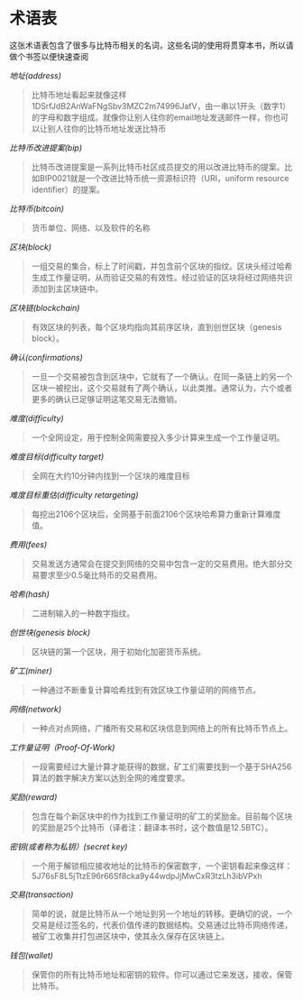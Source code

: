 术语表
=======

这张术语表包含了很多与比特币相关的名词，这些名词的使用将贯穿本书，所以请做个书签以便快速查阅

*地址(address)*
>比特币地址看起来就像这样1DSrfJdB2AnWaFNgSbv3MZC2m74996JafV，由一串以1开头（数字1）的字母和数字组成。就像你让别人往你的email地址发送邮件一样，你也可以让别人往你的比特币地址发送比特币

*比特币改进提案(bip)*
>比特币改进提案是一系列比特币社区成员提交的用以改进比特币的提案。比如BIP0021就是一个改进比特币统一资源标识符（URI，uniform resource identifier）的提案。

*比特币(bitcoin)*
>货币单位、网络、以及软件的名称

*区块(block)*
>一组交易的集合，标上了时间戳，并包含前个区块的指纹。区块头经过哈希生成工作量证明，从而验证交易的有效性。经过验证的区块将经过网络共识添加到主区块链中。

*区块链(blockchain)*
>有效区块的列表，每个区块均指向其前序区块，直到创世区块（genesis block）。

*确认(confirmations)*
>一旦一个交易被包含到区块中，它就有了一个确认。在同一条链上的另一个区块一被挖出，这个交易就有了两个确认，以此类推。通常认为，六个或者更多的确认已足够证明这笔交易无法撤销。

*难度(difficulty)*
>一个全网设定，用于控制全网需要投入多少计算来生成一个工作量证明。

*难度目标(difficulty target)*
>全网在大约10分钟内找到一个区块的难度目标

*难度目标重估(difficulty retargeting)*
>每挖出2106个区块后，全网基于前面2106个区块哈希算力重新计算难度值。

*费用(fees)*
>交易发送方通常会在提交到网络的交易中包含一定的交易费用。绝大部分交易要求至少0.5毫比特币的交易费用。

*哈希(hash)*
>二进制输入的一种数字指纹。

*创世块(genesis block)*
>区块链的第一个区块，用于初始化加密货币系统。

*矿工(miner)*
>一种通过不断重复计算哈希找到有效区块工作量证明的网络节点。

*网络(network)*
>一种点对点网络，广播所有交易和区块信息到网络上的所有比特币节点上。

*工作量证明（Proof-Of-Work)*
>一段需要经过大量计算才能获得的数据，矿工们需要找到一个基于SHA256算法的数字解决方案以达到全网的难度要求。

*奖励(reward)*
>包含在每个新区块中的作为找到工作量证明的矿工的奖励金。目前每个区块的奖励是25个比特币（译者注：翻译本书时，这个数值是12.5BTC）。

*密钥(或者称为私钥）(secret key)*
>一个用于解锁相应接收地址的比特币的保密数字，一个密钥看起来像这样：5J76sF8L5jTtzE96r66Sf8cka9y44wdpJjMwCxR3tzLh3ibVPxh

*交易(transaction)*
>简单的说，就是比特币从一个地址到另一个地址的转移。更确切的说，一个交易是经过签名的，代表价值传递的数据结构。交易通过比特币网络传递，被矿工收集并打包进区块中，使其永久保存在区块链上。

*钱包(wallet)*
>保管你的所有比特币地址和密钥的软件。你可以通过它来发送，接收，保管比特币。
